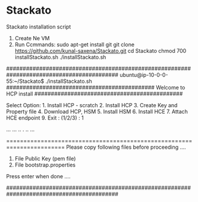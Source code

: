 # Stackato
Stackato installation script

1. Create Ne VM
2. Run Ccmmands: 
    sudo apt-get install git
    git clone https://github.com/kunal-saxena/Stackato.git
    cd Stackato
    chmod 700 installStackato.sh
    ./installStackato.sh

##########################################################################################
ubuntu@ip-10-0-0-55:~/Stackato$ ./installStackato.sh
#############################################
      Welcome to HCP install
#############################################

Select Option:
    1. Install HCP - scratch
    2. Install HCP
    3. Create Key and Property file
    4. Download HCP, HSM
    5. Install HSM
    6. Install HCE
    7. Attach HCE endpoint
    9. Exit   : (1/2/3) : 1

...
...
..
.
..
...

=======================================================================
Please copy following files before proceeding ....
  1. File Public Key (pem file)
  2. File bootstrap.properties

Press enter when done ....



##########################################################################################


